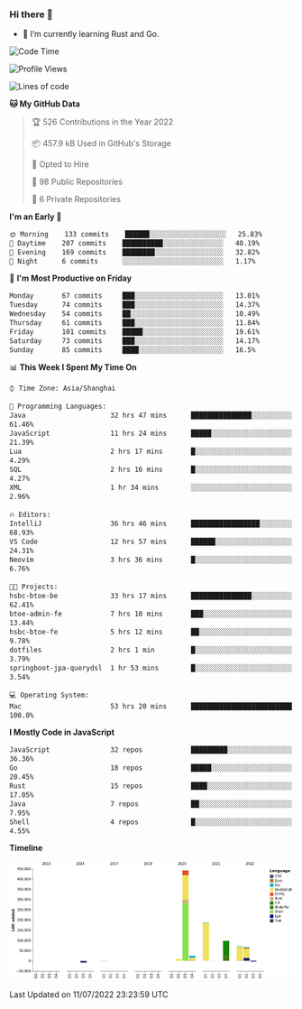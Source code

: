 ### Hi there 👋

- 🌱 I’m currently learning Rust and Go.

<!--START_SECTION:waka-->
![Code Time](http://img.shields.io/badge/Code%20Time-562%20hrs%2023%20mins-blue)

![Profile Views](http://img.shields.io/badge/Profile%20Views-0-blue)

![Lines of code](https://img.shields.io/badge/From%20Hello%20World%20I%27ve%20Written-895%20Thousand%20lines%20of%20code-blue)

**🐱 My GitHub Data** 

> 🏆 526 Contributions in the Year 2022
 > 
> 📦 457.9 kB Used in GitHub's Storage 
 > 
> 💼 Opted to Hire
 > 
> 📜 98 Public Repositories 
 > 
> 🔑 6 Private Repositories  
 > 
**I'm an Early 🐤** 

```text
🌞 Morning    133 commits    ██████░░░░░░░░░░░░░░░░░░░   25.83% 
🌆 Daytime    207 commits    ██████████░░░░░░░░░░░░░░░   40.19% 
🌃 Evening    169 commits    ████████░░░░░░░░░░░░░░░░░   32.82% 
🌙 Night      6 commits      ░░░░░░░░░░░░░░░░░░░░░░░░░   1.17%

```
📅 **I'm Most Productive on Friday** 

```text
Monday       67 commits     ███░░░░░░░░░░░░░░░░░░░░░░   13.01% 
Tuesday      74 commits     ███░░░░░░░░░░░░░░░░░░░░░░   14.37% 
Wednesday    54 commits     ██░░░░░░░░░░░░░░░░░░░░░░░   10.49% 
Thursday     61 commits     ███░░░░░░░░░░░░░░░░░░░░░░   11.84% 
Friday       101 commits    █████░░░░░░░░░░░░░░░░░░░░   19.61% 
Saturday     73 commits     ███░░░░░░░░░░░░░░░░░░░░░░   14.17% 
Sunday       85 commits     ████░░░░░░░░░░░░░░░░░░░░░   16.5%

```


📊 **This Week I Spent My Time On** 

```text
⌚︎ Time Zone: Asia/Shanghai

💬 Programming Languages: 
Java                     32 hrs 47 mins      ███████████████░░░░░░░░░░   61.46% 
JavaScript               11 hrs 24 mins      █████░░░░░░░░░░░░░░░░░░░░   21.39% 
Lua                      2 hrs 17 mins       █░░░░░░░░░░░░░░░░░░░░░░░░   4.29% 
SQL                      2 hrs 16 mins       █░░░░░░░░░░░░░░░░░░░░░░░░   4.27% 
XML                      1 hr 34 mins        ░░░░░░░░░░░░░░░░░░░░░░░░░   2.96%

🔥 Editors: 
IntelliJ                 36 hrs 46 mins      █████████████████░░░░░░░░   68.93% 
VS Code                  12 hrs 57 mins      ██████░░░░░░░░░░░░░░░░░░░   24.31% 
Neovim                   3 hrs 36 mins       █░░░░░░░░░░░░░░░░░░░░░░░░   6.76%

🐱‍💻 Projects: 
hsbc-btoe-be             33 hrs 17 mins      ███████████████░░░░░░░░░░   62.41% 
btoe-admin-fe            7 hrs 10 mins       ███░░░░░░░░░░░░░░░░░░░░░░   13.44% 
hsbc-btoe-fe             5 hrs 12 mins       ██░░░░░░░░░░░░░░░░░░░░░░░   9.78% 
dotfiles                 2 hrs 1 min         █░░░░░░░░░░░░░░░░░░░░░░░░   3.79% 
springboot-jpa-querydsl  1 hr 53 mins        █░░░░░░░░░░░░░░░░░░░░░░░░   3.54%

💻 Operating System: 
Mac                      53 hrs 20 mins      █████████████████████████   100.0%

```

**I Mostly Code in JavaScript** 

```text
JavaScript               32 repos            █████████░░░░░░░░░░░░░░░░   36.36% 
Go                       18 repos            █████░░░░░░░░░░░░░░░░░░░░   20.45% 
Rust                     15 repos            ████░░░░░░░░░░░░░░░░░░░░░   17.05% 
Java                     7 repos             ██░░░░░░░░░░░░░░░░░░░░░░░   7.95% 
Shell                    4 repos             █░░░░░░░░░░░░░░░░░░░░░░░░   4.55%

```


**Timeline**

![Chart not found](https://raw.githubusercontent.com/elton/elton/main/charts/bar_graph.png) 


 Last Updated on 11/07/2022 23:23:59 UTC
<!--END_SECTION:waka-->

<!--
**elton/elton** is a ✨ _special_ ✨ repository because its `README.md` (this file) appears on your GitHub profile.

Here are some ideas to get you started:

- 🔭 I’m currently working on ...
- 🌱 I’m currently learning ...
- 👯 I’m looking to collaborate on ...
- 🤔 I’m looking for help with ...
- 💬 Ask me about ...
- 📫 How to reach me: ...
- 😄 Pronouns: ...
- ⚡ Fun fact: ...
-->
